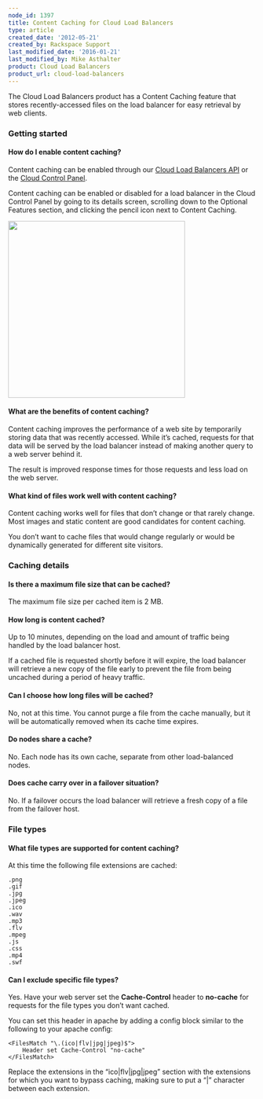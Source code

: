 ```yaml
---
node_id: 1397
title: Content Caching for Cloud Load Balancers
type: article
created_date: '2012-05-21'
created_by: Rackspace Support
last_modified_date: '2016-01-21'
last_modified_by: Mike Asthalter
product: Cloud Load Balancers
product_url: cloud-load-balancers
---
```


The Cloud Load Balancers product has a Content Caching feature that
stores recently-accessed files on the load balancer for easy retrieval
by web clients.

### Getting started



#### How do I enable content caching?

Content caching can be enabled through our [Cloud Load Balancers
API](http://docs.rackspace.com/loadbalancers/api/v1.0/clb-devguide/content/index.html) or
the [Cloud Control Panel](https://mycloud.rackspace.com).

Content caching can be enabled or disabled for a load balancer in the
Cloud Control Panel by going to its details screen, scrolling down to
the Optional Features section, and clicking the pencil icon next to
Content Caching.

<img src="https://8026b2e3760e2433679c-fffceaebb8c6ee053c935e8915a3fbe7.ssl.cf2.rackcdn.com/field/image/lbcontentcache.png" width="360" />



#### What are the benefits of content caching?

Content caching improves the performance of a web site by temporarily
storing data that was recently accessed. While it&rsquo;s cached, requests for
that data will be served by the load balancer instead of making another
query to a web server behind it.

The result is improved response times for those requests and less load
on the web server.



#### What kind of files work well with content caching?

Content caching works well for files that don&rsquo;t change or that rarely
change. Most images and static content are good candidates for content
caching.

You don&rsquo;t want to cache files that would change regularly or would be
dynamically generated for different site visitors.

### Caching details



#### Is there a maximum file size that can be cached?

The maximum file size per cached item is 2 MB.



#### How long is content cached?

Up to 10 minutes, depending on the load and amount of traffic being
handled by the load balancer host.

If a cached file is requested shortly before it will expire, the load
balancer will retrieve a new copy of the file early to prevent the file
from being uncached during a period of heavy traffic.



#### Can I choose how long files will be cached?

No, not at this time. You cannot purge a file from the cache manually,
but it will be automatically removed when its cache time expires.



#### Do nodes share a cache?

No. Each node has its own cache, separate from other load-balanced
nodes.



#### Does cache carry over in a failover situation?

No. If a failover occurs the load balancer will retrieve a fresh copy of
a file from the failover host.

### File types



#### What file types are supported for content caching?

At this time the following file extensions are cached:

    .png
    .gif
    .jpg
    .jpeg
    .ico
    .wav
    .mp3
    .flv
    .mpeg
    .js
    .css
    .mp4
    .swf



#### Can I exclude specific file types?

Yes. Have your web server set the **Cache-Control** header to
**no-cache** for requests for the file types you don&rsquo;t want cached.

You can set this header in apache by adding a config block similar to
the following to your apache config:

    <FilesMatch "\.(ico|flv|jpg|jpeg)$">
        Header set Cache-Control "no-cache"
    </FilesMatch>

Replace the extensions in the &ldquo;ico|flv|jpg|jpeg&rdquo; section with the
extensions for which you want to bypass caching, making sure to put a
&ldquo;|&rdquo; character between each extension.

